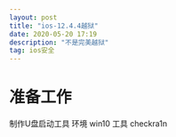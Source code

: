 ```yaml
---
layout: post
title: "ios-12.4.4越狱"
date: 2020-05-20 17:19
description: "不是完美越狱"
tag: ios安全
---
```



<h1>准备工作</h1>
制作U盘启动工具 
环境 win10
工具 checkra1n 
